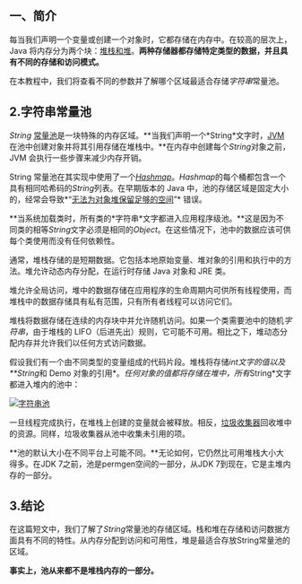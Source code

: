 ## 一、简介

每当我们声明一个变量或创建一个对象时，它都存储在内存中。在较高的层次上，Java 将内存分为两个块：[堆栈和堆](https://www.baeldung.com/java-stack-heap)。**两种存储器都存储特定类型的数据，并且具有不同的存储和访问模式。**

在本教程中，我们将查看不同的参数并了解哪个区域最适合存储*字符串*常量池。

## 2.字符串常量池

*String* [常量池](https://www.baeldung.com/jvm-constant-pool)是一块特殊的内存区域。**当我们声明一个\*String\*文字时，[JVM](https://www.baeldung.com/jvm-parameters)在池中创建对象并将其引用存储在堆栈中。**在内存中创建每个*String*对象之前，JVM 会执行一些步骤来减少内存开销。

String 常量池在其实现中使用了一个[*Hashmap*](https://www.baeldung.com/java-hashmap)。*Hashmap*的每个桶都包含一个具有相同哈希码的*String*列表。在早期版本的 Java 中，池的存储区域是固定大小的，经常会导致*“[无法为对象堆保留足够的空间](https://www.baeldung.com/java-heap-memory-error)”* 错误。

**当系统加载类时，所有类的\*字符串\*文字都进入应用程序级池。**这是因为不同类的相等*String*文字必须是相同的*Object*。在这些情况下，池中的数据应该可供每个类使用而没有任何依赖性。

通常，堆栈存储的是短期数据。它包括本地原始变量、堆对象的引用和执行中的方法。堆允许动态内存分配，在运行时存储 Java 对象和 JRE 类。

堆允许全局访问，堆中的数据存储在应用程序的生命周期内可供所有线程使用，而堆栈中的数据存储具有私有范围，只有所有者线程可以访问它们。

堆栈将数据存储在连续的内存块中并允许随机访问。如果一个类需要池中的随机*字符串*，由于堆栈的 LIFO（后进先出）规则，它可能不可用。相比之下，堆动态分配内存并允许我们以任何方式访问数据。

假设我们有一个由不同类型的变量组成的代码片段。堆栈将存储*int文字的值以及**String*和 Demo 对象的引用*。*任何对象的值都将存储在堆中，所有*String*文字都进入堆内的池中：

[![字符串池](https://www.baeldung.com/wp-content/uploads/2021/02/stringpool-1024x600.png)](https://www.baeldung.com/wp-content/uploads/2021/02/stringpool.png)

一旦线程完成执行，在堆栈上创建的变量就会被释放。相反，[垃圾收集器](https://www.baeldung.com/jvm-garbage-collectors)回收堆中的资源。同样，垃圾收集器从池中收集未引用的项。

**池的默认大小在不同平台上可能不同。**无论如何，它仍然比可用堆栈大小大得多。在JDK 7之前，池是permgen空间的一部分，从JDK 7到现在，它是主堆内存的一部分。

## 3.结论

在这篇短文中，我们了解了*String*常量池的存储区域。栈和堆在存储和访问数据方面具有不同的特性。从内存分配到访问和可用性，堆是最适合存放String常量池的区域。

**事实上，池从来都不是堆栈内存的一部分。**